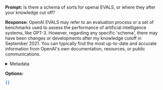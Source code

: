 **Prompt:**
Is there a schema of sorts for openai EVALS, or where they after your knowledge cut off?

**Response:**
OpenAI EVALS may refer to an evaluation process or a set of benchmarks used to assess the performance of artificial intelligence systems, like GPT-3. However, regarding any specific 'schema', there may have been changes or developments after my knowledge cutoff in September 2021. You can typically find the most up-to-date and accurate information from OpenAI's own documentation, resources, or public communications.

<details><summary>Metadata</summary>

- Duration: 8249 ms
- Datetime: 2023-10-19T12:01:58.632758
- Model: gpt-4-0613

</details>

**Options:**
```json
{}
```


